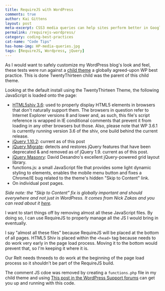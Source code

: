 ```yaml
---
title: RequireJS with WordPress
comments: true
author: Kai Gittens
layout: post
meta-excerpt: CSS3 media queries can help sites perform better in Google search results and the W3C officially recommends them as a web standard.
permalink: /requirejs-wordpress/
category: coding-best-practices
cat-name: "Code Tips"
has-home-img: HP-media-queries.jpg
tags: [RequireJS, Wordpress, jQuery]
---
```


As I would want to safely customize my WordPress blog's look and feel, these tests were run against a [child theme](http://codex.wordpress.org/Child_Themes "Learn how to create a WordPress child theme") a globally agreed-upon WP best practice. This is done TwentyThirteen child was the parent of this child theme. 



Looking at the default install using the TwentyThirteen Theme, the following JavaScript is loaded onto the page:

* [HTML5shiv 3.6](https://code.google.com/p/html5shiv/): used to properly display HTML5 elements in browsers that don't naturally support them.  The browsers in question refer to Internet Explorer versions 8 and lower and, as such, this file's script reference is wrapped in IE conditional comments that prevent it from loading in any other browsers but those. Also, please note that WP 3.6.1 is currently running version 3.6 of the shiv, one build behind the current release.
* [jQuery 1.10.2](https://jquery.com/): current as of this post
* [jQuery Migrate](https://github.com/jquery/jquery-migrate/): detects and restores jQuery features that have been deprecated & and removed as of jQuery 1.9. current as of this post.
* [jQuery Masonry](http://masonry.desandro.com/): David Desandro's excellent jQuery-powered grid layout library.
* functions.js: a small JavaScript file that provides some light dynamic styling to elements, enables the mobile menu button and fixes a Chrome/IE bug related to the theme's hidden "Skip to Content" link.
* On individual post pages.

*Side note: the "Skip to Content" fix is globally important and should everywhere and not just in WordPress. It comes from Nick Zakas and you can read about it [here](http://www.nczonline.net/blog/2013/01/15/fixing-skip-to-content-links/).*

I want to start things off by removing almost all these JavaScript files. By doing so, I can use RequireJS to properly manage all the JS I would bring in eventually.

I say "almost all these files" because RequireJS will be placed at the bottom of all pages. HTML5 Shiv is placed within the `<head>` tag because needs to do work very early in the page load process.  Moving it to the bottom would prevent that, so I'm keeping it where it is.

Our ReIt needs  thneeds to do work at the beginning of the page load process so it shouldn't be part of the RequireJS build.

The comment JS cdoe was removed by creating a `functions.php` file in my child theme and using [This post in the WordPress Support forums](http://wordpress.org/support/topic/how-to-remove-comment-replyjs-completely) can get you up and running with this code.